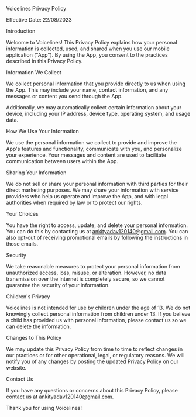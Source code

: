 Voicelines Privacy Policy

Effective Date: 22/08/2023

Introduction

Welcome to Voicelines! This Privacy Policy explains how your personal information is collected, used, and shared when you use our mobile application ("App"). By using the App, you consent to the practices described in this Privacy Policy.

Information We Collect

We collect personal information that you provide directly to us when using the App. This may include your name, contact information, and any messages or content you send through the App.

Additionally, we may automatically collect certain information about your device, including your IP address, device type, operating system, and usage data.

How We Use Your Information

We use the personal information we collect to provide and improve the App's features and functionality, communicate with you, and personalize your experience. Your messages and content are used to facilitate communication between users within the App.

Sharing Your Information

We do not sell or share your personal information with third parties for their direct marketing purposes. We may share your information with service providers who help us operate and improve the App, and with legal authorities when required by law or to protect our rights.


Your Choices

You have the right to access, update, and delete your personal information. You can do this by contacting us at ankityadav120140@gmail.com. You can also opt-out of receiving promotional emails by following the instructions in those emails.

Security

We take reasonable measures to protect your personal information from unauthorized access, loss, misuse, or alteration. However, no data transmission over the internet is completely secure, so we cannot guarantee the security of your information.

Children's Privacy

Voicelines is not intended for use by children under the age of 13. We do not knowingly collect personal information from children under 13. If you believe a child has provided us with personal information, please contact us so we can delete the information.

Changes to This Policy

We may update this Privacy Policy from time to time to reflect changes in our practices or for other operational, legal, or regulatory reasons. We will notify you of any changes by posting the updated Privacy Policy on our website.

Contact Us

If you have any questions or concerns about this Privacy Policy, please contact us at ankityadav120140@gmail.com.

Thank you for using Voicelines!

